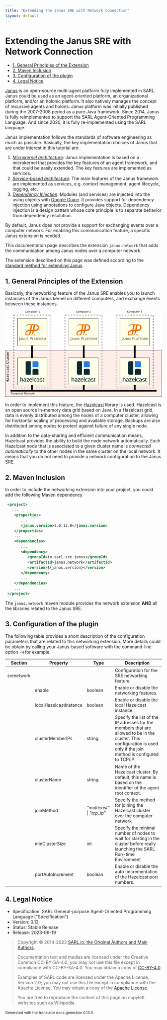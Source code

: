 ```yaml
---
title: "Extending the Janus SRE with Network Connection"
layout: default
---
```


# Extending the Janus SRE with Network Connection


<ul class="page_outline" id="page_outline">

<li><a href="#1-general-principles-of-the-extension">1. General Principles of the Extension</a></li>
<li><a href="#2-maven-inclusion">2. Maven Inclusion</a></li>
<li><a href="#3-configuration-of-the-plugin">3. Configuration of the plugin</a></li>
<li><a href="#4-legal-notice">4. Legal Notice</a></li>

</ul>


[Janus](http://www.sarl.io/runtime/janus/index.html) is an open-source multi-agent platform fully implemented in SARL. 
Janus could be used as an agent-oriented platform, an organizational platform, and/or an holonic platform. 
It also natively manages the concept of recursive agents and holons.
Janus platform was initially published during the 2007-2008 period as a pure Java framework. Since 2014, Janus is fully reimplemented to
support the SARL Agent-Oriented Programming Language. And since 2020, it is fully re-implemented using the SARL language.

Janus implementation follows the standards of software engineering as much as possible. Basically, the key
implementation choices of Janus that are under interest in this tutorial are:
1. [*Microkernel architecture*](http://www.fipa.org/repository/standardspecs.html): Janus implementation is based on a microkernel that provides the key features of an agent framework, and that could be easily extended. The key features are implemented as services.
2. [*Service-based architecture*](https://en.wikipedia.org/wiki/Service-oriented_architecture): The main features of the Janus framework are implemented as services, e.g. context management, agent lifecycle, logging, etc.
3. [*Dependency Injection*](https://en.wikipedia.org/wiki/Dependency_injection): Modules (and services) are injected into the using objects with [Google Guice](https://github.com/google/guice). It provides support for dependency injection using annotations to configure Java objects. Dependency injection is a design pattern whose core principle is to separate behavior from dependency resolution.



By default, Janus does not provide a support for exchanging events over a computer
network. For enabling this communication feature, a specific Janus extension is needed.

This documentation page describes the extension `janus.network` that adds the communication
among Janus nodes over a computer network.

The extension described on this page was defined according to the [standard method for extending Janus](../tutorials/SreExtension.html).

## 1. General Principles of the Extension

Basically, the networking feature of the Janus SRE enables you to launch instances of the Janus kernel on different
computers, and exchange events between these instances.

![General Networking Architecture](./janusnetworkextension.png)

In order to implement this feature, the [Hazelcast](http://www.hazelcast.com) library is used.
Hazelcast is an open source in-memory data grid based on Java. In a Hazelcast grid, data is
evenly distributed among the nodes of a computer cluster, allowing for horizontal scaling of
processing and available storage. Backups are also distributed among nodes to protect against
failure of any single node.

In addition to the data-sharing and efficient communication means, Hazelcast provides the ability
to build the node network automatically. Each Hazelcast node that is associated to a given cluster
name is *connected automatically* to the other nodes in the same cluster on the local network.
It means that you do not need to provide a network configuration to the Janus SRE.


## 2. Maven Inclusion

In order to include the networking extension into your project, you could add the following Maven dependency.

```xml
 <project>
   ...
    <properties>
       ...
       <janus.version>3.0.13.0</janus.version>
    </properties>
    ...
    <dependencies>
       ...
       <dependency>
          <groupId>io.sarl.sre.janus</groupId>
          <artifactId>janus.network</artifactId>
          <version>${janus.version}</version>
       </dependency>
       ...
    </dependencies>
    ...
 </project>
```





The `janus.network` maven module provides the network extension **AND** all the libraries related to the Janus SRE.


## 3. Configuration of the plugin

The following table provides a short description of the configuration parameters that are related to this networking
extension.
More details could be obtain by calling your Janus-based software with the command-line option `-H` for example.


| Section | Property | Type | Description |
| ------- | -------- | ---- | ----------- |
| srenetwork |  |  | Configuration for the SRE networking feature |
|  | enable | boolean | Enable or disable the networking features. |
|  | localHazelcastInstance | boolean | Enable or disable the local Hazelcast instance. |
|  | clusterMemberIPs | string | Specify the list of the IP adresses for the members that are allowed to be in the cluster. This configuration is used only if the join method is configured to TCP/IP. |
|  | clusterName | string | Name of the Hazelcast cluster. By default, this name is based on the identifier of the agent root context. |
|  | joinMethod | *"multicast"* &#124; *"tcp_ip"* | Specify the method for joining the Hazelcast cluster over the computer network |
|  | minClusterSize | int | Specify the minimal number of nodes to wait for starting in the cluster before really launching the SARL Run-time Environment |
|  | portAutoIncrement | boolean | Enable or disable the auto-incrementation of the Hazelcast port numbers. |




## 4. Legal Notice

* Specification: SARL General-purpose Agent-Oriented Programming Language ("Specification")
* Version: 0.13
* Status: Stable Release
* Release: 2023-09-19

> Copyright &copy; 2014-2023 [SARL.io, the Original Authors and Main Authors](https://www.sarl.io/about/index.html).
>
> Documentation text and medias are licensed under the Creative Common CC-BY-SA-4.0;
> you may not use this file except in compliance with CC-BY-SA-4.0.
> You may obtain a copy of [CC-BY-4.0](https://creativecommons.org/licenses/by-sa/4.0/deed.en).
>
> Examples of SARL code are licensed under the Apache License, Version 2.0;
> you may not use this file except in compliance with the Apache License.
> You may obtain a copy of the [Apache License](http://www.apache.org/licenses/LICENSE-2.0).
>
> You are free to reproduce the content of this page on copyleft websites such as Wikipedia.

<small>Generated with the translator docs.generator 0.13.0.</small>
